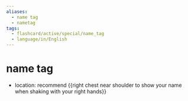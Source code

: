 ```yaml
---
aliases:
  - name tag
  - nametag
tags:
  - flashcard/active/special/name_tag
  - language/in/English
---
```


# name tag

- location: recommend {{right chest near shoulder to show your name when shaking with your right hands}}
